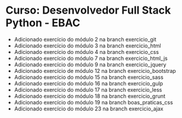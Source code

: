 # Curso: Desenvolvedor Full Stack Python - EBAC

- Adicionado exercício do módulo 2 na branch exercicio_git
- Adicionado exercício do módulo 3 na branch exercicio_html
- Adicionado exercício do módulo 4 na branch exercicio_css
- Adicionado exercício do módulo 7 na branch exercicio_html_js
- Adicionado exercício do módulo 9 na branch exercicio_jquery
- Adicionado exercício de módulo 12 na branch exercicio_bootstrap
- Adicionado exercício do módulo 15 na branch exercicio_sass
- Adicionado exercício do módulo 16 na branch exercicio_gulp
- Adicionado exercício do módulo 17 na branch exercicio_less
- Adicionado exercício do módulo 18 na branch exercicio_grunt
- Adicionado exercício do módulo 19 na branch boas_praticas_css
- Adicionado exercício do módulo 23 na branch exercicio_ajax